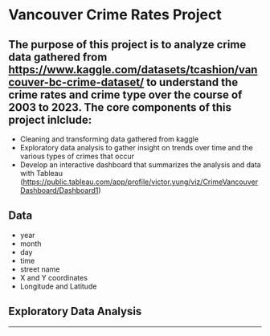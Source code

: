 # Vancouver Crime Rates Project

## The purpose of this project is to analyze crime data gathered from https://www.kaggle.com/datasets/tcashion/vancouver-bc-crime-dataset/ to understand the crime rates and crime type over the course of 2003 to 2023. The core components of this project inlclude:
* Cleaning and transforming data gathered from kaggle
* Exploratory data analysis to gather insight on trends over time and the various types of crimes that occur
* Develop an interactive dashboard that summarizes the analysis and data with Tableau (https://public.tableau.com/app/profile/victor.yung/viz/CrimeVancouverDashboard/Dashboard1)

## Data
* year
* month
* day
* time
* street name
* X and Y coordinates
* Longitude and Latitude

## Exploratory Data Analysis
---




   
